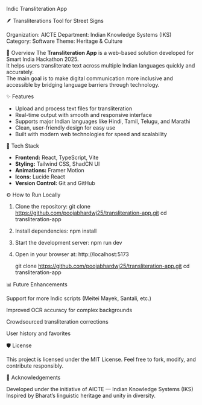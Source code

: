 Indic Transliteration App

🪶 Transliterations Tool for Street Signs

Organization: AICTE
Department: Indian Knowledge Systems (IKS)
Category: Software
Theme: Heritage & Culture

📜 Overview
The **Transliteration App** is a web-based solution developed for Smart India Hackathon 2025.  
It helps users transliterate text across multiple Indian languages quickly and accurately.  
The main goal is to make digital communication more inclusive and accessible by bridging language barriers through technology.

✨ Features
- Upload and process text files for transliteration  
- Real-time output with smooth and responsive interface  
- Supports major Indian languages like Hindi, Tamil, Telugu, and Marathi  
- Clean, user-friendly design for easy use  
- Built with modern web technologies for speed and scalability  

🧠 Tech Stack
- **Frontend:** React, TypeScript, Vite  
- **Styling:** Tailwind CSS, ShadCN UI  
- **Animations:** Framer Motion  
- **Icons:** Lucide React  
- **Version Control:** Git and GitHub  

⚙️ How to Run Locally
1. Clone the repository:
   git clone https://github.com/poojabhardwj25/transliteration-app.git
   cd transliteration-app

2. Install dependencies:
   npm install

3. Start the development server:
   npm run dev

4. Open in your browser at:
   http://localhost:5173

   git clone https://github.com/poojabhardwj25/transliteration-app.git
   cd transliteration-app

📊 Future Enhancements

Support for more Indic scripts (Meitei Mayek, Santali, etc.)

Improved OCR accuracy for complex backgrounds

Crowdsourced transliteration corrections

User history and favorites

🛡️ License

This project is licensed under the MIT License.
Feel free to fork, modify, and contribute responsibly.

🙏 Acknowledgements

Developed under the initiative of AICTE — Indian Knowledge Systems (IKS)
Inspired by Bharat’s linguistic heritage and unity in diversity.


